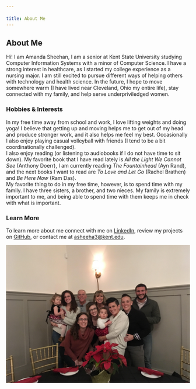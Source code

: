 ```yaml
---

title: About Me
---
```


## About Me

Hi! I am Amanda Sheehan, I am a senior at Kent State University studying Computer Information Systems with a minor of Computer Science. I have a strong interest in healthcare, as I started my college experience as a nursing major. I am still excited to pursue different ways of helping others with technology and health science. In the future, I hope to move somewhere warm (I have lived near Cleveland, Ohio my entire life), stay connected with my family, and help serve underpriviledged women.

### Hobbies & Interests
In my free time away from school and work, I love lifting weights and doing yoga! I believe that getting up and moving helps me to get out of my head and produce stronger work, and it also helps me feel my best. Occasionally I also enjoy playing casual volleyball with friends (I tend to be a bit coordinationally challenged). <br/>
I also enjoy reading (or listening to audiobooks if I do not have time to sit down). My favorite book that I have read lately is *All the Light We Cannot See* (Anthony Doerr), I am currently reading *The Fountainhead* (Ayn Rand), and the next books I want to read are *To Love and Let Go* (Rachel Brathen) and *Be Here Now* (Ram Das). <br/>
My favorite thing to do in my free time, however, is to spend time with my family. I have three sisters, a brother, and two nieces. My family is extremely important to me, and being able to spend time with them keeps me in check with what is important. 

### Learn More
To learn more about me connect with me on <a href="https://www.linkedin.com/in/amanda-sheehan-a2254b14a/" target="_blank">LinkedIn</a>, review my projects on <a href="site.github.sheehanab" target="_blank">GitHub</a>, or contact me at [asheeha3@kent.edu](mailto:asheeha3@kent.edu).


![Family Picture](family.jpg)
